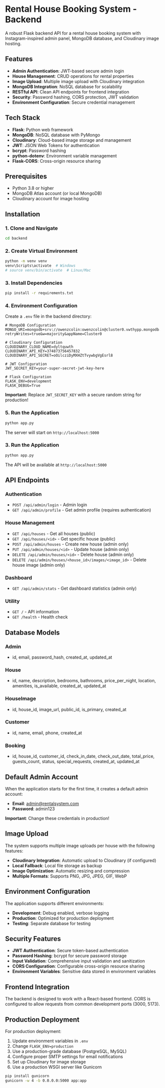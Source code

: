 # Rental House Booking System - Backend

A robust Flask backend API for a rental house booking system with Instagram-inspired admin panel, MongoDB database, and Cloudinary image hosting.

## Features

- **Admin Authentication**: JWT-based secure admin login
- **House Management**: CRUD operations for rental properties
- **Image Upload**: Multiple image upload with Cloudinary integration
- **MongoDB Integration**: NoSQL database for scalability
- **RESTful API**: Clean API endpoints for frontend integration
- **Security**: Password hashing, CORS protection, JWT validation
- **Environment Configuration**: Secure credential management

## Tech Stack

- **Flask**: Python web framework
- **MongoDB**: NoSQL database with PyMongo
- **Cloudinary**: Cloud-based image storage and management
- **JWT**: JSON Web Tokens for authentication
- **bcrypt**: Password hashing
- **python-dotenv**: Environment variable management
- **Flask-CORS**: Cross-origin resource sharing

## Prerequisites

- Python 3.8 or higher
- MongoDB Atlas account (or local MongoDB)
- Cloudinary account for image hosting

## Installation

### 1. Clone and Navigate

```bash
cd backend
```

### 2. Create Virtual Environment

```bash
python -m venv venv
venv\Scripts\activate  # Windows
# source venv/bin/activate  # Linux/Mac
```

### 3. Install Dependencies

```bash
pip install -r requirements.txt
```

### 4. Environment Configuration

Create a `.env` file in the backend directory:

```env
# MongoDB Configuration
MONGO_URI=mongodb+srv://owenzcolin:owenzcolin@cluster0.vwthypp.mongodb.net/?retryWrites=true&w=majority&appName=Cluster0

# Cloudinary Configuration
CLOUDINARY_CLOUD_NAME=dyltquwth
CLOUDINARY_API_KEY=374873756457832
CLOUDINARY_API_SECRET=oOilcziDyMXHZtTvywbgVgEsrl8

# JWT Configuration
JWT_SECRET_KEY=your-super-secret-jwt-key-here

# Flask Configuration
FLASK_ENV=development
FLASK_DEBUG=True
```

**Important**: Replace `JWT_SECRET_KEY` with a secure random string for production!

### 5. Run the Application

```bash
python app.py
```

The server will start on `http://localhost:5000`

### 3. Run the Application

```bash
python app.py
```

The API will be available at `http://localhost:5000`

## API Endpoints

### Authentication
- `POST /api/admin/login` - Admin login
- `GET /api/admin/profile` - Get admin profile (requires authentication)

### House Management
- `GET /api/houses` - Get all houses (public)
- `GET /api/houses/<id>` - Get specific house (public)
- `POST /api/admin/houses` - Create new house (admin only)
- `PUT /api/admin/houses/<id>` - Update house (admin only)
- `DELETE /api/admin/houses/<id>` - Delete house (admin only)
- `DELETE /api/admin/houses/<house_id>/images/<image_id>` - Delete house image (admin only)

### Dashboard
- `GET /api/admin/stats` - Get dashboard statistics (admin only)

### Utility
- `GET /` - API information
- `GET /health` - Health check

## Database Models

### Admin
- id, email, password_hash, created_at, updated_at

### House
- id, name, description, bedrooms, bathrooms, price_per_night, location, amenities, is_available, created_at, updated_at

### HouseImage
- id, house_id, image_url, public_id, is_primary, created_at

### Customer
- id, name, email, phone, created_at

### Booking
- id, house_id, customer_id, check_in_date, check_out_date, total_price, guests_count, status, special_requests, created_at, updated_at

## Default Admin Account

When the application starts for the first time, it creates a default admin account:
- **Email**: admin@rentalsystem.com
- **Password**: admin123

**Important**: Change these credentials in production!

## Image Upload

The system supports multiple image uploads per house with the following features:
- **Cloudinary Integration**: Automatic upload to Cloudinary (if configured)
- **Local Fallback**: Local file storage as backup
- **Image Optimization**: Automatic resizing and compression
- **Multiple Formats**: Supports PNG, JPG, JPEG, GIF, WebP

## Environment Configuration

The application supports different environments:
- **Development**: Debug enabled, verbose logging
- **Production**: Optimized for production deployment
- **Testing**: Separate database for testing

## Security Features

- **JWT Authentication**: Secure token-based authentication
- **Password Hashing**: bcrypt for secure password storage
- **Input Validation**: Comprehensive input validation and sanitization
- **CORS Configuration**: Configurable cross-origin resource sharing
- **Environment Variables**: Sensitive data stored in environment variables

## Frontend Integration

The backend is designed to work with a React-based frontend. CORS is configured to allow requests from common development ports (3000, 5173).

## Production Deployment

For production deployment:

1. Update environment variables in `.env`
2. Change `FLASK_ENV=production`
3. Use a production-grade database (PostgreSQL, MySQL)
4. Configure proper SMTP settings for email notifications
5. Set up Cloudinary for image storage
6. Use a production WSGI server like Gunicorn

```bash
pip install gunicorn
gunicorn -w 4 -b 0.0.0.0:5000 app:app
```
